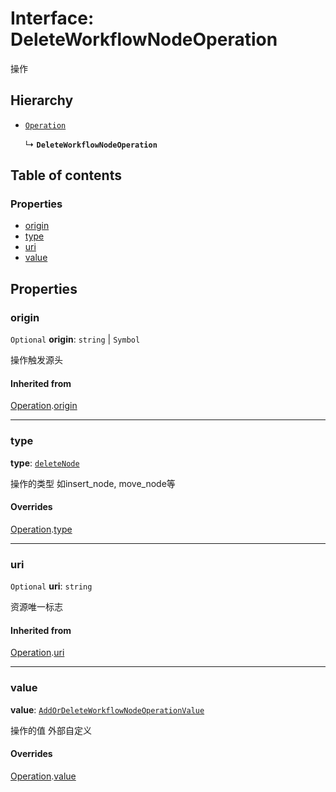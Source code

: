 # Interface: DeleteWorkflowNodeOperation

操作

## Hierarchy

* [`Operation`](/en/auto-docs/free-history-plugin/interfaces/Operation.md)

  ↳ **`DeleteWorkflowNodeOperation`**

## Table of contents

### Properties

* [origin](/en/auto-docs/free-history-plugin/interfaces/DeleteWorkflowNodeOperation.md#origin)
* [type](/en/auto-docs/free-history-plugin/interfaces/DeleteWorkflowNodeOperation.md#type)
* [uri](/en/auto-docs/free-history-plugin/interfaces/DeleteWorkflowNodeOperation.md#uri)
* [value](/en/auto-docs/free-history-plugin/interfaces/DeleteWorkflowNodeOperation.md#value)

## Properties

### origin

`Optional` **origin**: `string` | `Symbol`

操作触发源头

#### Inherited from

[Operation](/en/auto-docs/free-history-plugin/interfaces/Operation.md).[origin](/en/auto-docs/free-history-plugin/interfaces/Operation.md#origin)

***

### type

**type**: [`deleteNode`](/en/auto-docs/free-history-plugin/enums/FreeOperationType.md#deletenode)

操作的类型 如insert\_node, move\_node等

#### Overrides

[Operation](/en/auto-docs/free-history-plugin/interfaces/Operation.md).[type](/en/auto-docs/free-history-plugin/interfaces/Operation.md#type)

***

### uri

`Optional` **uri**: `string`

资源唯一标志

#### Inherited from

[Operation](/en/auto-docs/free-history-plugin/interfaces/Operation.md).[uri](/en/auto-docs/free-history-plugin/interfaces/Operation.md#uri)

***

### value

**value**: [`AddOrDeleteWorkflowNodeOperationValue`](/en/auto-docs/free-history-plugin/interfaces/AddOrDeleteWorkflowNodeOperationValue.md)

操作的值 外部自定义

#### Overrides

[Operation](/en/auto-docs/free-history-plugin/interfaces/Operation.md).[value](/en/auto-docs/free-history-plugin/interfaces/Operation.md#value)

